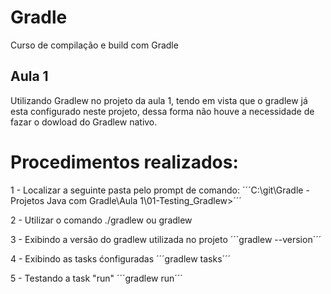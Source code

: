 # Gradle
Curso de compilação e build com Gradle

## Aula 1

Utilizando Gradlew no projeto da aula 1, tendo em vista que o gradlew já esta configurado neste projeto, dessa forma não houve a necessidade de fazar o dowload do Gradlew nativo.

# Procedimentos realizados:

1 - Localizar a seguinte pasta pelo prompt de comando:
´´´C:\git\Gradle - Projetos Java com Gradle\Aula 1\01-Testing_Gradlew>´´´

2 - Utilizar o comando ./gradlew ou gradlew

3 - Exibindo a versão do gradlew utilizada no projeto
´´´gradlew --version´´´

4 - Exibindo as tasks ćonfiguradas
´´´gradlew tasks´´´

5 - Testando a task "run"
´´´gradlew run´´´
